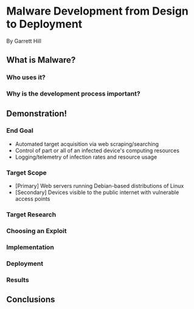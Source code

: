 # Malware Development from Design to Deployment

By Garrett Hill

## What is Malware?

### Who uses it?

### Why is the development process important?

## Demonstration!

### End Goal

- Automated target acquisition via web scraping/searching
- Control of part or all of an infected device's computing resources
- Logging/telemetry of infection rates and resource usage

### Target Scope

- [Primary] Web servers running Debian-based distributions of Linux
- [Secondary] Devices visible to the public internet with vulnerable access points

### Target Research

### Choosing an Exploit

### Implementation

### Deployment

### Results

## Conclusions